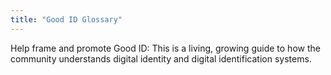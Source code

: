 ```yaml
---
title: "Good ID Glossary"
---
```


Help frame and promote Good ID: This is a living, growing guide to how the community understands digital identity and digital identification systems.

